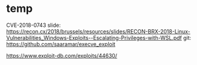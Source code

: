# temp
CVE-2018-0743
slide: https://recon.cx/2018/brussels/resources/slides/RECON-BRX-2018-Linux-Vulnerabilities_Windows-Exploits--Escalating-Privileges-with-WSL.pdf
git: https://github.com/saaramar/execve_exploit

https://www.exploit-db.com/exploits/44630/
